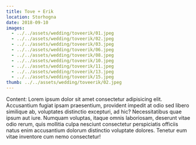 ```yaml
---
title: Tove + Erik
location: Storhogna
date: 2018-09-10
images:
  - ../../assets/wedding/toveerik/01.jpeg
  - ../../assets/wedding/toveerik/02.jpeg
  - ../../assets/wedding/toveerik/03.jpeg
  - ../../assets/wedding/toveerik/06.jpeg
  - ../../assets/wedding/toveerik/08.jpeg
  - ../../assets/wedding/toveerik/10.jpeg
  - ../../assets/wedding/toveerik/11.jpeg
  - ../../assets/wedding/toveerik/13.jpeg
  - ../../assets/wedding/toveerik/15.jpeg
thumb: ../../assets/wedding/toveerik/02.jpeg
---
```


Content: Lorem ipsum dolor sit amet consectetur adipisicing elit.
Accusantium fugiat ipsam praesentium, provident impedit at odio sed libero
similique ab, voluptates distinctio excepturi, ad hic? Necessitatibus quae
ipsum aut iure. Numquam voluptas, itaque omnis laboriosam, deserunt vitae odio
rerum, quis mollitia culpa nesciunt consectetur perspiciatis officiis natus
enim accusantium dolorum distinctio voluptate dolores. Tenetur eum vitae
inventore cum nemo consectetur!

